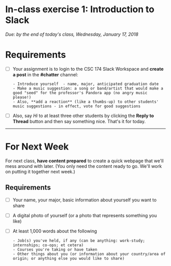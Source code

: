 # In-class exercise 1: Introduction to Slack
*Due: by the end of today's class, Wednesday, January 17, 2018*

# Requirements


- [ ] Your assignment is to login to the CSC 174 Slack Workspace and **create a post** in the **#chatter** channel:

      - Introduce yourself  - name, major, anticipated graduation date
      - Make a music suggestion: a song or band/artist that would make a good "seed" for the professor's Pandora app (no angry music please!)
      - Also, **add a reaction** (like a thumbs-up) to other students' music suggestions - in effect, vote for good suggestions
      
- [ ] Also, say *Hi* to at least three other students by clicking the **Reply to Thread** button and then say something nice.
That's it for today.  

<hr>

# For Next Week

For next class, **have content prepared** to create a quick webpage that we'll mess around with later.  (You only need the content ready to go.  We'll work on putting it together next week.)

## Requirements

- [ ] Your name, your major, basic information about yourself you want to share
- [ ] A digital photo of yourself (or a photo that represents something you like)
- [ ] At least 1,000 words about the following

      - Job(s) you've held, if any (can be anything: work-study; internships; co-ops; et cetera)
      - Courses you're taking or have taken
      - Other things about you (or information about your country/area of origin; or anything else you would like to share)
